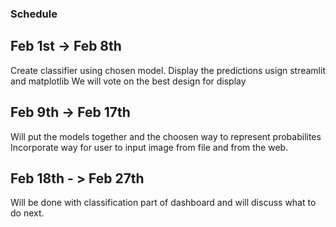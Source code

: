 ### Schedule 

## Feb 1st -> Feb 8th

Create classifier using chosen model. 
Display the predictions usign streamlit and matplotlib
We will vote on the best design for display

## Feb 9th -> Feb 17th

Will put the models together and the choosen way to represent probabilites
Incorporate way for user to input image from file and from the web.


## Feb 18th - > Feb 27th

Will be done with classification part of dashboard and will discuss what to do next.

